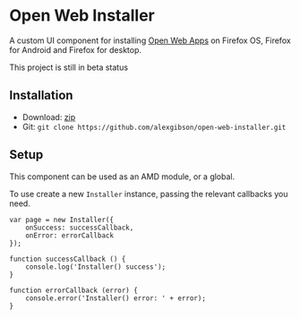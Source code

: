 Open Web Installer
==================

A custom UI component for installing [Open Web Apps](https://developer.mozilla.org/en-US/docs/Web/Apps) on Firefox OS, Firefox for Android and Firefox for desktop.

This project is still in beta status

Installation
---------------------------------------

* Download: [zip](https://github.com/alexgibson/open-web-installer/archive/master.zip)
* Git: `git clone https://github.com/alexgibson/open-web-installer.git`

Setup
---------

This component can be used as an AMD module, or a global.

To use create a new `Installer` instance, passing the relevant callbacks you need.

```
var page = new Installer({
    onSuccess: successCallback,
    onError: errorCallback
});

function successCallback () {
    console.log('Installer() success');
}

function errorCallback (error) {
    console.error('Installer() error: ' + error);
}
```
